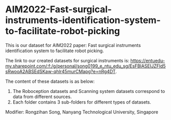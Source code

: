 # AIM2022-Fast-surgical-instruments-identification-system-to-facilitate-robot-picking
This is our dataset for AIM2022 paper: Fast surgical instruments identification system to facilitate robot picking.  

The link to our created datasets for surgical instruments is: https://entuedu-my.sharepoint.com/:f:/g/personal/song0199_e_ntu_edu_sg/EsFBlASEIJZFld5sRwooA2ABSEdSKaw-qhlr45murCMapg?e=nRg4DT.  

The content of these datasets is as below: 
1. The Roboception datasets and Scanning system datasets correspond to data from different sources. 
2. Each folder contains 3 sub-folders for different types of datasets.  
 
Modifier: Rongzihan Song, Nanyang Technological University, Singapore
